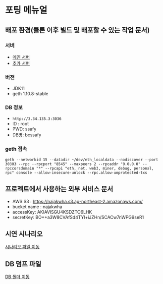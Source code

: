 # 포팅 메뉴얼 

## 배포 환경(클론 이후 빌드 및 배포할 수 있는 작업 문서) 
### 서버
* [메인 서버](http://3.34.135.3)  
* [추가 서버](http://3.36.50.29)

### 버전
* JDK11 
* geth 1.10.8-stable   

### DB 정보 
* `http://3.34.135.3:3036`
* ID : root  
* PWD: ssafy    
* DB명: bcssafy    

### geth 접속
```
geth --networkid 15 --datadir ~/dev/eth_localdata --nodiscover --port 30303 --rpc --rpcport "8545" --maxpeers 2 --rpcaddr "0.0.0.0" --rpccorsdomain "*" --rpcapi "eth, net, web3, miner, debug, personal, rpc" console --allow-insecure-unlock --rpc.allow-unprotected-txs
```

## 프로젝트에서 사용하는 외부 서비스 문서 
* AWS S3 : https://najakwha.s3.ap-northeast-2.amazonaws.com/
* bucket name : najakwha
* accessKey: AKIAVISGU4KSDZTO6LHK
* secretKey: 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

## 시연 시나리오 
[시나리오 파일 이동](https://lab.ssafy.com/s05-blockchain/S05P21C201/-/blob/develop/exec/4.%EC%8B%9C%EC%97%B0%EC%8B%9C%EB%82%98%EB%A6%AC%EC%98%A4.pptx) 

## DB 덤프 파일  
[DB 폴더 이동](https://lab.ssafy.com/s05-blockchain/S05P21C201/-/tree/develop/exec/database)











